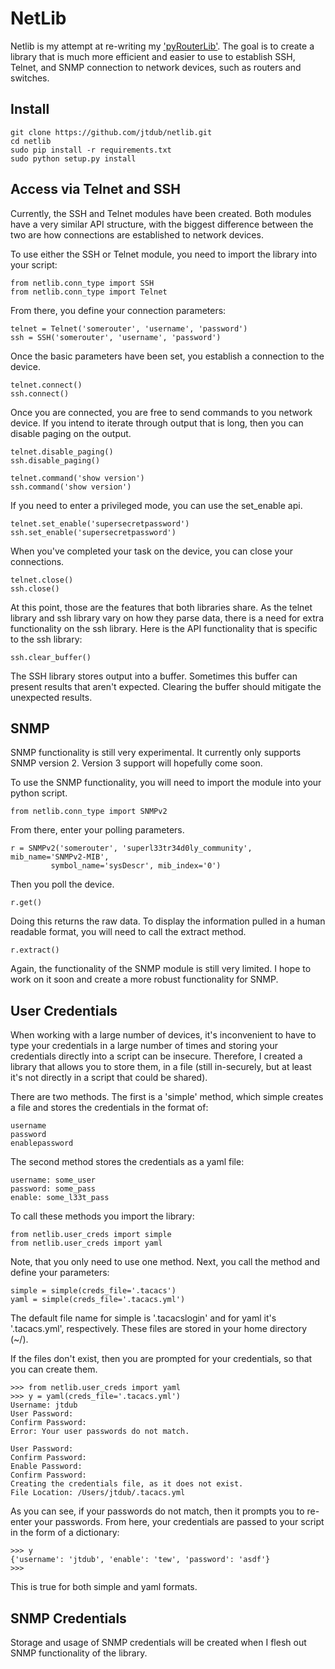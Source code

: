 # NetLib

Netlib is my attempt at re-writing my
['pyRouterLib'](https://github.com/jtdub/pyRouterLib). The goal is to create a
library that is much more efficient and easier to use to establish SSH, Telnet,
and SNMP connection to network devices, such as routers and switches.

## Install

    git clone https://github.com/jtdub/netlib.git
    cd netlib
    sudo pip install -r requirements.txt
    sudo python setup.py install

## Access via Telnet and SSH

Currently, the SSH and Telnet modules have been created. Both modules have a
very similar API structure, with the biggest difference between the two are how
connections are established to network devices.

To use either the SSH or Telnet module, you need to import the library into your script:

    from netlib.conn_type import SSH
    from netlib.conn_type import Telnet

From there, you define your connection parameters:

    telnet = Telnet('somerouter', 'username', 'password')
    ssh = SSH('somerouter', 'username', 'password')

Once the basic parameters have been set, you establish a connection to the
device.

    telnet.connect()
    ssh.connect()

Once you are connected, you are free to send commands to you network device. If
you intend to iterate through output that is long, then you can disable paging
on the output.

    telnet.disable_paging()
    ssh.disable_paging()

    telnet.command('show version')
    ssh.command('show version')

If you need to enter a privileged mode, you can use the set_enable api.

    telnet.set_enable('supersecretpassword')
    ssh.set_enable('supersecretpassword')

When you've completed your task on the device, you can close your connections.

    telnet.close()
    ssh.close()

At this point, those are the features that both libraries share. As the telnet
library and ssh library vary on how they parse data, there is a need for extra
functionality on the ssh library. Here is the API functionality that is
specific to the ssh library:

    ssh.clear_buffer()

The SSH library stores output into a buffer. Sometimes this buffer can present
results that aren't expected. Clearing the buffer should mitigate the
unexpected results.

## SNMP

SNMP functionality is still very experimental. It currently only supports SNMP
version 2. Version 3 support will hopefully come soon.

To use the SNMP functionality, you will need to import the module into your
python script.

    from netlib.conn_type import SNMPv2

From there, enter your polling parameters.

    r = SNMPv2('somerouter', 'superl33tr34d0ly_community', mib_name='SNMPv2-MIB',
             symbol_name='sysDescr', mib_index='0')

Then you poll the device.

    r.get()

Doing this returns the raw data. To display the information pulled in a human
readable format, you will need to call the extract method.

    r.extract()

Again, the functionality of the SNMP module is still very limited. I hope to
work on it soon and create a more robust functionality for SNMP.

## User Credentials

When working with a large number of devices, it's inconvenient to have to type
your credentials in a large number of times and storing your credentials
directly into a script can be insecure. Therefore, I created a library that
allows you to store them, in a file (still in-securely, but at least it's not
directly in a script that could be shared).

There are two methods. The first is a 'simple' method, which simple creates a
file and stores the credentials in the format of:

    username
    password
    enablepassword

The second method stores the credentials as a yaml file:

    username: some_user
    password: some_pass
    enable: some_l33t_pass

To call these methods you import the library:

    from netlib.user_creds import simple
    from netlib.user_creds import yaml

Note, that you only need to use one method. Next, you call the method and
define your parameters:

    simple = simple(creds_file='.tacacs')
    yaml = simple(creds_file='.tacacs.yml')

The default file name for simple is '.tacacslogin' and for yaml it's
'.tacacs.yml', respectively. These files are stored in your home directory
(~/).

If the files don't exist, then you are prompted for your credentials, so that
you can create them.

    >>> from netlib.user_creds import yaml
    >>> y = yaml(creds_file='.tacacs.yml')
    Username: jtdub
    User Password: 
    Confirm Password: 
    Error: Your user passwords do not match.
    
    User Password: 
    Confirm Password: 
    Enable Password: 
    Confirm Password: 
    Creating the credentials file, as it does not exist.
    File Location: /Users/jtdub/.tacacs.yml

As you can see, if your passwords do not match, then it prompts you to re-enter
your passwords. From here, your credentials are passed to your script in the
form of a dictionary:

    >>> y
    {'username': 'jtdub', 'enable': 'tew', 'password': 'asdf'}
    >>>

This is true for both simple and yaml formats.

## SNMP Credentials

Storage and usage of SNMP credentials will be created when I flesh out SNMP
functionality of the library.
